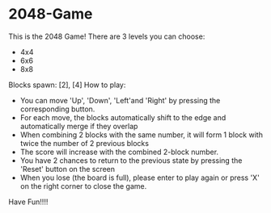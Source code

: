 # 2048-Game
This is the 2048 Game!
There are 3 levels you can choose:
  + 4x4
  + 6x6
  + 8x8

Blocks spawn: [2], [4]
How to play:
  + You can move 'Up', 'Down', 'Left'and 'Right' by pressing the corresponding button.
  + For each move, the blocks automatically shift to the edge and automatically merge if they overlap
  + When combining 2 blocks with the same number, it will form 1 block with twice the number of 2 previous blocks
  + The score will increase with the combined 2-block number.
  + You have 2 chances to return to the previous state by pressing the 'Reset' button on the screen
  + When you lose (the board is full), please enter to play again or press 'X' on the right corner to close the game.

Have Fun!!!!

